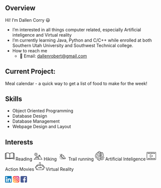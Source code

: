 Overview
-----
Hi! I’m Dallen Corry 😃
- I’m interested in all things computer related, especially Artificial inteligence and Virtual reality
- I’m currently learning Java, Python and C/C++ while enrolled at both Southern Utah University and Southwest Technical college.
- How to reach me 
  - :email: Email: dallenrobert@gmail.com 

Current Project:
----
Meal calendar - a quick way to get a list of food to make for the week!

Skills
----
<ul>
<li>Object Oriented Programming</li>
<li>Database Design</li>
<li>Database Management</li>
<li>Webpage Design and Layout</li>
</ul>

Interests
---

<img src="https://github.com/DallenCorry/DallenCorry/blob/main/images/book.png" alt="Image:book" height = 30> Reading
<img src="https://github.com/DallenCorry/DallenCorry/blob/main/images/mountains.png" alt="Image:book" height = 30> Hiking
<img src="https://github.com/DallenCorry/DallenCorry/blob/main/images/shoe.png" alt="Image:book" height = 30> Trail running
<img src="https://github.com/DallenCorry/DallenCorry/blob/main/images/aiBrain.png" alt="Image:book" height = 30> Artificial Inteligence
<img src="https://github.com/DallenCorry/DallenCorry/blob/main/images/playVideoIcon.png" alt="Image:book" height = 30> Action Movies
<img src="https://github.com/DallenCorry/DallenCorry/blob/main/images/vrHeadset.png" alt="Image:book" height = 30> Virtual Reality


<a href="www.linkedin.com/in/dallen-corry"><img src="https://github.com/DallenCorry/DallenCorry/blob/main/images/linkedin.svg" alt="icon | LinkedIn" height=21></a>
<a href="https://www.instagram.com/dallencorry/"><img src="https://github.com/DallenCorry/DallenCorry/blob/main/images/instagram.svg" alt="icon | Instagram" height=21></a>
<a href="www.facebook.com/dallen.corry"><img src="https://github.com/DallenCorry/DallenCorry/blob/main/images/facebook.png" alt="icon | Facebook" height=21></a>

<!--
DallenCorry/DallenCorry is a ✨ special ✨ repository because its `README.md` (this file) appears on your GitHub profile.
You can click the Preview link to take a look at your changes.
-->
